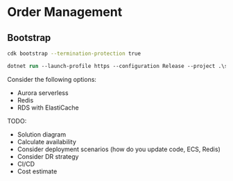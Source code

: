 # Order Management

## Bootstrap

```bash
cdk bootstrap --termination-protection true
```

```ps
dotnet run --launch-profile https --configuration Release --project .\src\JPMC.OrderManagement.API\
```

Consider the following options:

- Aurora serverless
- Redis
- RDS with ElastiCache

TODO:

- Solution diagram
- Calculate availability
- Consider deployment scenarios (how do you update code, ECS, Redis)
- Consider DR strategy
- CI/CD
- Cost estimate